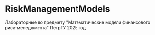 # RiskManagementModels
Лабораторные по предмету "Математические модели финансового риск-менеджмента" ПетрГУ 2025 год

